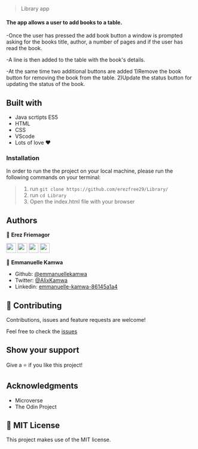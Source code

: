 > Library app

#### The app allows a user to add books to a table.

-Once the user has pressed the add book button a window is prompted asking for the books title, author,
a number of pages and if the user has read the book.

-A line is then added to the table with the book's details.

-At the same time two additional buttons are added
1)Remove the book button for removing the book from the table.
2)Update the status button for updating the status of the book.

## Built with

-   Java scrtipts ES5
-   HTML
-   CSS
-   VScode
-   Lots of love :heart:

### Installation

In order to run the the project on your local machine, please run the following commands on your terminal:

> 1. run `git clone https://github.com/erezfree29/Library/`
> 2. run `cd Library`
> 3. Open the index.html file with your browser

## Authors

👤 **Erez Friemagor**

[<code><img height="26" src="https://cdn.iconscout.com/icon/free/png-256/github-153-675523.png"></code>](https://github.com/erezfree29)
[<code><img height="26" src="https://upload.wikimedia.org/wikipedia/sco/thumb/9/9f/Twitter_bird_logo_2012.svg/1200px-Twitter_bird_logo_2012.svg.png"></code>](https://twitter.com/friemagor?lang=en)
[<code><img height="26" src="https://upload.wikimedia.org/wikipedia/commons/thumb/c/c9/Linkedin.svg/1200px-Linkedin.svg.png"></code>](https://www.linkedin.com/in/erez-friemagor/?originalSubdomain=uk)
<a href="mailto:erezfree29@gmail.com?subject=Hey Erez!"><img height="26" src="https://cdn.worldvectorlogo.com/logos/official-gmail-icon-2020-.svg"></a>

👤 **Emmanuelle Kamwa**

-   Github: [@emmanuellekamwa](https://github.com/emmanuellekamwa)
-   Twitter: [@AlixKamwa](https://twitter.com/AlixKamwa)
-   Linkedin: [emmanuelle-kamwa-86145a1a4](https://www.linkedin.com/in/emmanuelle-kamwa-86145a1a4/)

## 🤝 Contributing

Contributions, issues and feature requests are welcome!

Feel free to check the [issues](https://github.com/erezfree29/Library/issues)

## Show your support

Give a ⭐️ if you like this project!

## Acknowledgments

-   Microverse
-   The Odin Project

## 📝 MIT License

This project makes use of the MIT license.
